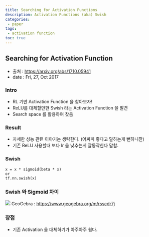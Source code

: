 ```yaml
---
title: Searching for Activation Functions
description: Activation Functions (aka) Swish
categories:
 - paper
tags:
 - activation function
toc: true
---
```

## Searching for Activation Function
* 출처 : https://arxiv.org/abs/1710.05941
* date : Fri, 27, Oct 2017
### Intro
* RL 기반 Activation Function 을 찾아보자!
* ReLU를 대체할만한 Swish 라는 Activation Function 을 발견
* Search space 를 활용하여 찾음
### Result
* 자세한 성능 관련 이야기는 생략한다. (어짜피 좋다고 말하는게 뻔하니깐)
* 기존 ReLU 사용할때 보다 lr 을 낮추는게 잘동작한다 말함.
### Swish
```
x = x * sigmoid(beta * x)
or 
tf.nn.swish(x)
```
### Swish 와 Sigmoid 차이
![](https://user-images.githubusercontent.com/17635409/82277484-eb621400-99c2-11ea-9640-0e700892bf3b.png)
GeoGebra : https://www.geogebra.org/m/rsscdr7j
### 장점
* 기존 Activation 을 대체하기가 아주아주 쉽다.




